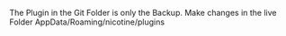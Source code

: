 The Plugin in the Git Folder is only the Backup. Make changes in the live Folder AppData/Roaming/nicotine/plugins